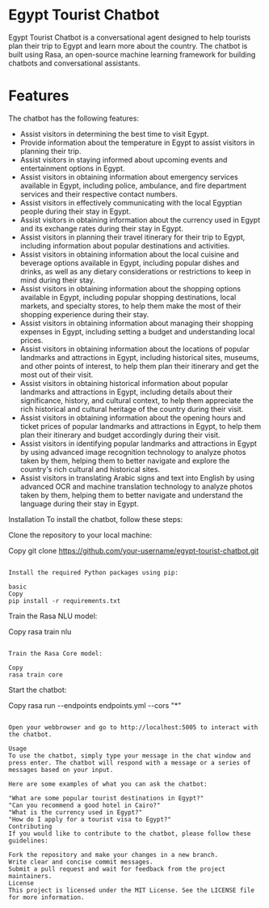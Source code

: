 # Egypt Tourist Chatbot

Egypt Tourist Chatbot is a conversational agent designed to help tourists plan their trip to Egypt and learn more about the country. The chatbot is built using Rasa, an open-source machine learning framework for building chatbots and conversational assistants.

# Features
The chatbot has the following features:

* Assist visitors in determining the best time to visit Egypt.
* Provide information about the temperature in Egypt to assist visitors in planning their trip.
* Assist visitors in staying informed about upcoming events and entertainment options in Egypt.
* Assist visitors in obtaining information about emergency services available in Egypt, including police, ambulance, and fire department services and their respective contact numbers.
* Assist visitors in effectively communicating with the local Egyptian people during their stay in Egypt.
* Assist visitors in obtaining information about the currency used in Egypt and its exchange rates during their stay in Egypt.
* Assist visitors in planning their travel itinerary for their trip to Egypt, including information about popular destinations and  activities.
* Assist visitors in obtaining information about the local cuisine and beverage options available in Egypt, including popular dishes and drinks, as well as any dietary considerations or restrictions to keep in mind during their stay.
* Assist visitors in obtaining information about the shopping options available in Egypt, including popular shopping destinations, local markets, and specialty stores, to help them make the most of their shopping experience during their stay.
* Assist visitors in obtaining information about managing their shopping expenses in Egypt, including setting a budget and understanding local prices.
* Assist visitors in obtaining information about the locations of popular landmarks and attractions in Egypt, including historical sites, museums, and other points of interest, to help them plan their itinerary and get the most out of their visit.
* Assist visitors in obtaining historical information about popular landmarks and attractions in Egypt, including details about their significance, history, and cultural context, to help them appreciate the rich historical and cultural heritage of the country during their visit.
* Assist visitors in obtaining information about the opening hours and ticket prices of popular landmarks and attractions in Egypt, to help them plan their itinerary and budget accordingly during their visit.
* Assist visitors in identifying popular landmarks and attractions in Egypt by using advanced image recognition technology to analyze photos taken by them, helping them to better navigate and explore the country's rich cultural and historical sites.
* Assist visitors in translating Arabic signs and text into English by using advanced OCR and machine translation technology to analyze photos taken by them, helping them to better navigate and understand the language during their stay in Egypt.


Installation
To install the chatbot, follow these steps:

Clone the repository to your local machine:

Copy
git clone https://github.com/your-username/egypt-tourist-chatbot.git
```

Install the required Python packages using pip:

basic
Copy
pip install -r requirements.txt
```

Train the Rasa NLU model:

Copy
rasa train nlu
```

Train the Rasa Core model:

Copy
rasa train core
```

Start the chatbot:

Copy
rasa run --endpoints endpoints.yml --cors "*"
```

Open your webbrowser and go to http://localhost:5005 to interact with the chatbot.

Usage
To use the chatbot, simply type your message in the chat window and press enter. The chatbot will respond with a message or a series of messages based on your input.

Here are some examples of what you can ask the chatbot:

"What are some popular tourist destinations in Egypt?"
"Can you recommend a good hotel in Cairo?"
"What is the currency used in Egypt?"
"How do I apply for a tourist visa to Egypt?"
Contributing
If you would like to contribute to the chatbot, please follow these guidelines:

Fork the repository and make your changes in a new branch.
Write clear and concise commit messages.
Submit a pull request and wait for feedback from the project maintainers.
License
This project is licensed under the MIT License. See the LICENSE file for more information.
